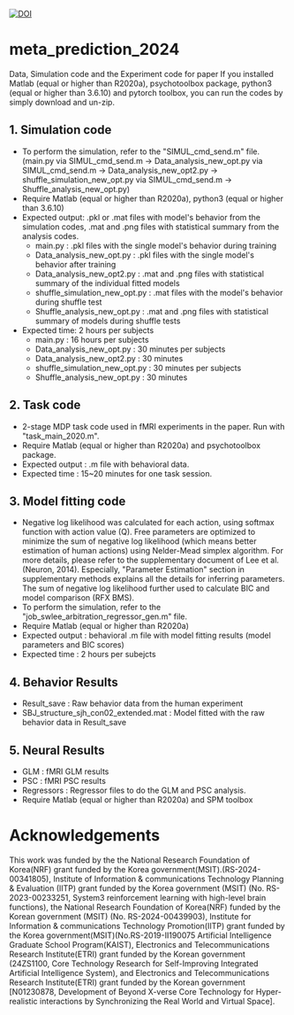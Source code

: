 [![DOI](https://zenodo.org/badge/884656169.svg)](https://doi.org/10.5281/zenodo.14049443)


# meta_prediction_2024

Data, Simulation code and the Experiment code for paper
If you installed Matlab (equal or higher than R2020a), psychotoolbox package, python3 (equal or higher than 3.6.10) and pytorch toolbox, you can run the codes by simply download and un-zip.

## 1. Simulation code 
- To perform the simulation, refer to the "SIMUL_cmd_send.m" file.
(main.py via SIMUL_cmd_send.m -> Data_analysis_new_opt.py via SIMUL_cmd_send.m -> Data_analysis_new_opt2.py -> shuffle_simulation_new_opt.py via SIMUL_cmd_send.m -> Shuffle_analysis_new_opt.py)
- Require Matlab (equal or higher than R2020a), python3 (equal or higher than 3.6.10)
- Expected output: .pkl or .mat files with model's behavior from the simulation codes, .mat and .png files with statistical summary from the analysis codes.
  - main.py : .pkl files with the single model's behavior during training
  - Data_analysis_new_opt.py : .pkl files with the single model's behavior after training
  - Data_analysis_new_opt2.py : .mat and .png files with statistical summary of the individual fitted models
  - shuffle_simulation_new_opt.py : .mat files with the model's behavior during shuffle test
  - Shuffle_analysis_new_opt.py : .mat and .png files with statistical summary of models during shuffle tests
- Expected time: 2 hours per subjects
  - main.py : 16 hours per subjects
  - Data_analysis_new_opt.py : 30 minutes per subjects
  - Data_analysis_new_opt2.py : 30 minutes
  - shuffle_simulation_new_opt.py : 30 minutes per subjects
  - Shuffle_analysis_new_opt.py : 30 minutes
    
## 2. Task code
- 2-stage MDP task code used in fMRI experiments in the paper. Run with "task_main_2020.m".
- Require Matlab (equal or higher than R2020a) and psychotoolbox package.
- Expected output : .m file with behavioral data.
- Expected time : 15~20 minutes for one task session.

## 3. Model fitting code
- Negative log likelihood was calculated for each action, using softmax function with action value (Q). Free parameters are optimized to minimize the sum of negative log likelihood (which means better estimation of human actions) using Nelder-Mead simplex algorithm. For more details, please refer to the supplementary document of Lee et al. (Neuron, 2014). Especially, "Parameter Estimation" section in supplementary methods explains all the details for inferring parameters.
The sum of negative log likelihood further used to calculate BIC and model comparison (RFX BMS).
- To perform the simulation, refer to the "job_swlee_arbitration_regressor_gen.m" file.
- Require Matlab (equal or higher than R2020a)
- Expected output : behavioral .m file with model fitting results (model parameters and BIC scores)
- Expected time : 2 hours per subejcts

## 4. Behavior Results
- Result_save : Raw behavior data from the human experiment
- SBJ_structure_sjh_con02_extended.mat : Model fitted with the raw behavior data in Result_save

## 5. Neural Results
- GLM : fMRI GLM results
- PSC : fMRI PSC results
- Regressors : Regressor files to do the GLM and PSC analysis.
- Require Matlab (equal or higher than R2020a) and SPM toolbox

# Acknowledgements
This work was funded by the the National Research Foundation of Korea(NRF) grant funded by the Korea government(MSIT).(RS-2024-00341805), Institute of Information & communications Technology Planning & Evaluation (IITP) grant funded by the Korea government (MSIT) (No. RS-2023-00233251, System3 reinforcement learning with high-level brain functions), the National Research Foundation of Korea(NRF) funded by the Korean government (MSIT) (No. RS-2024-00439903), Institute for Information & communications Technology Promotion(IITP) grant funded by the Korea government(MSIT)(No.RS-2019-II190075 Artificial Intelligence Graduate School Program(KAIST), Electronics and Telecommunications Research Institute(ETRI) grant funded by the Korean government (24ZS1100, Core Technology Research for Self-Improving Integrated Artificial Intelligence System), and  Electronics and Telecommunications Research Institute(ETRI) grant funded by the Korean government [N01230878, Development of Beyond X-verse Core Technology for Hyper-realistic interactions by Synchronizing the Real World and Virtual Space].
